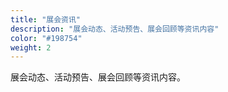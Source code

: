 ```yaml
---
title: "展会资讯"
description: "展会动态、活动预告、展会回顾等资讯内容"
color: "#198754"
weight: 2
---
```


展会动态、活动预告、展会回顾等资讯内容。 